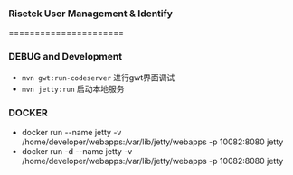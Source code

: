 ### Risetek User Management & Identify

======================
### DEBUG and Development
* `mvn gwt:run-codeserver` 进行gwt界面调试
* `mvn jetty:run` 启动本地服务
 
### DOCKER
* docker run --name jetty -v /home/developer/webapps:/var/lib/jetty/webapps -p 10082:8080 jetty
* docker run -d --name jetty -v /home/developer/webapps:/var/lib/jetty/webapps -p 10082:8080 jetty